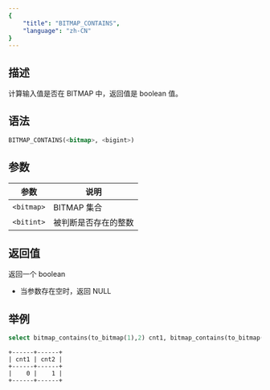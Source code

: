 ```yaml
---
{
    "title": "BITMAP_CONTAINS",
    "language": "zh-CN"
}
---
```


## 描述

计算输入值是否在 BITMAP 中，返回值是 boolean 值。

## 语法

```sql
BITMAP_CONTAINS(<bitmap>, <bigint>)
```

## 参数

| 参数         | 说明         |
|------------|------------|
| `<bitmap>` | BITMAP 集合  |
| `<bitint>` | 被判断是否存在的整数 |

## 返回值

返回一个 boolean
- 当参数存在空时，返回 NULL

## 举例

```sql
select bitmap_contains(to_bitmap(1),2) cnt1, bitmap_contains(to_bitmap(1),1) cnt2;
```

```text
+------+------+
| cnt1 | cnt2 |
+------+------+
|    0 |    1 |
+------+------+
```

